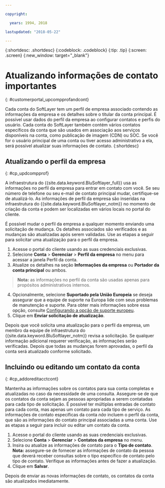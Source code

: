 ```yaml
---

copyright:

  years: 1994, 2018

lastupdated: "2018-05-22"

---
```


{:shortdesc: .shortdesc}
{:codeblock: .codeblock}
{:tip: .tip}
{:screen: .screen}
{:new_window: target="_blank"}


# Atualizando informações de contato importantes
{: #customerportal_upcompprofandcont}

Cada conta do SoftLayer tem um perfil de empresa associado contendo as informações da empresa e os detalhes sobre o titular da conta principal. É possível usar dados do perfil da empresa ao configurar contatos e perfis do usuário. Cada conta do SoftLayer também contém vários contatos específicos da conta que são usados em associação aos serviços disponíveis na conta, como publicação de imagem (CDN) ou SOC. Se você for o usuário principal de uma conta ou tiver acesso administrativo a ela, será possível atualizar suas informações de contato.
{:shortdesc}

## Atualizando o perfil da empresa
{: #cp_updcompprof}

A infraestrutura do {{site.data.keyword.BluSoftlayer_full}} usa as informações no perfil da empresa para entrar em contato com você. Se seu número de telefone ou seu e-mail de contato principal mudar, certifique-se de atualizá-lo. As informações de perfil da empresa são inseridas na infraestrutura do {{site.data.keyword.BluSoftlayer_notm}} no momento de criação da conta e podem ser localizadas em vários locais no portal do cliente.

É possível mudar o perfil da empresa a qualquer momento enviando uma solicitação de mudança. Os detalhes associados são verificados e as mudanças são atualizadas após serem validadas. Use as etapas a seguir para solicitar uma atualização para o perfil da empresa.

1. Acesse o portal do cliente usando as suas credenciais exclusivas.
2. Selecione **Conta** > **Gerenciar** > **Perfil da empresa** no menu para acessar a janela Perfil da conta.
3. Atualize os detalhes na seção **Informações da empresa** ou **Portador da conta principal** ou ambos.
> **Nota:** as informações no perfil da conta são usadas apenas para propósitos administrativos internos.
4. Opcionalmente, selecione **Suportado pela União Europeia** se deseja assegurar que a equipe de suporte na Europa lide com seus problemas de manutenção e suporte. Para obter mais informações sobre essa opção, consulte [Configurando a opção de suporte europeu](/docs/customer-portal/cpmanuserprof.html#cp_seteusupported).
5. Clique em **Enviar solicitação de atualização**.

Depois que você solicita uma atualização para o perfil da empresa, um membro da equipe de infraestrutura do {{site.data.keyword.BluSoftlayer_notm}} revisa a solicitação. Se qualquer informação adicional requerer verificação, as informações serão verificadas. Depois que todas as mudanças forem aprovadas, o perfil da conta será atualizado conforme solicitado.

## Incluindo ou editando um contato da conta
{: #cp_addoreditacctcont}

Mantenha as informações sobre os contatos para sua conta completas e atualizadas no caso da necessidade de uma consulta. Assegure-se de que os contatos da conta sejam as pessoas apropriadas a serem contatadas para cada tipo de solicitação. É possível ter múltiplas entradas de contato para cada conta, mas apenas um contato para cada tipo de serviço. As informações de contato específicas da conta *não* incluem o perfil da conta, que são as informações do contato principal associadas a uma conta. Use as etapas a seguir para incluir ou editar um contato da conta.

1. Acesse o portal do cliente usando as suas credenciais exclusivas.
2. Selecione **Conta** > **Gerenciar** > **Contatos da empresa** no menu.
3. Insira ou atualize as informações de contato para o **Tipo de contato**.<br/>**Nota:** assegure-se de fornecer as informações de contato da pessoa que deverá receber consultas sobre o tipo específico de contato pelo tipo de contato. Verifique as informações antes de fazer a atualização.
4. Clique em **Salvar**.

Depois de enviar as novas informações de contato, os contatos da conta são atualizados imediatamente.
